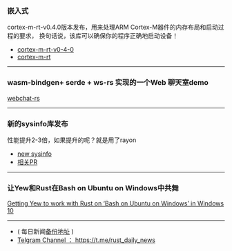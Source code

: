 ### 嵌入式


cortex-m-rt-v0.4.0版本发布，用来处理ARM Cortex-M器件的内存布局和启动过程的要求， 换句话说，该库可以确保你的程序正确地启动设备！

- [cortex-m-rt-v0-4-0](https://users.rust-lang.org/t/cortex-m-rt-v0-4-0-now-you-can-link-arm-cortex-m-programs-using-lld/16751)
- [cortex-m-rt](https://crates.io/crates/cortex-m-rt/0.4.0)

---

### wasm-bindgen+  serde + ws-rs 实现的一个Web 聊天室demo

[webchat-rs](https://github.com/bzar/webchat-rs)

---

### 新的sysinfo库发布

性能提升2-3倍，如果提升的呢？就是用了rayon

- [new sysinfo](https://blog.guillaume-gomez.fr/articles/2018-04-09+New+sysinfo+version+%28huge+performance+improvements%21%29#Mac)
- [相关PR](https://github.com/GuillaumeGomez/sysinfo/pull/117)

---

### 让Yew和Rust在Bash on Ubuntu on Windows中共舞

[Getting Yew to work with Rust on ‘Bash on Ubuntu on Windows’ in Windows 10](https://medium.com/@raymondsiu/getting-yew-to-work-with-rust-on-bash-on-ubuntu-on-windows-in-windows-10-790a006e6805)

---

- ( 每日新闻[备份地址](https://github.com/RustStudy/rust_daily_news) )
- [Telgram Channel ： https://t.me/rust_daily_news ](https://t.me/rust_daily_news )
